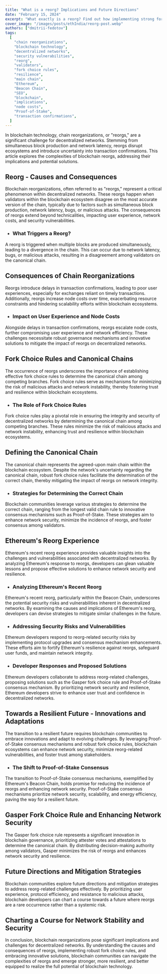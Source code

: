 ```yaml
---
title: "What is a reorg? Implications and Future Directions"
date: "February 15, 2024"
excerpt: "What exactly is a reorg? Find out how implementing strong fork choice rules and innovative solutions can boost network security and resilience."
cover_image: "/images/posts/ethIndia/reorg-post.webp"
authors: ["dmitrii-fedotov"]
tags:
  [
    "chain reorganizations",
    "blockchain technology",
    "decentralized networks",
    "security vulnerabilities",
    "reorg",
    "validators",
    "fork choice rules",
    "resilience",
    "main chain",
    "Ethereum",
    "Beacon Chain",
    "SEO",
    "blockchain",
    "implications",
    "node costs",
    "Proof-of-Stake",
    "transaction confirmations",
  ]
---
```


In blockchain technology, chain reorganizations, or "reorgs," are a significant challenge for decentralized networks. Stemming from simultaneous block production and network latency, reorgs disrupt ecosystems and introduce uncertainty into transaction confirmations. This article explores the complexities of blockchain reorgs, addressing their implications and potential solutions.

## Reorg - Causes and Consequences

Blockchain reorganizations, often referred to as "reorgs," represent a critical phenomenon within decentralized networks. These reorgs happen when validators within the blockchain ecosystem disagree on the most accurate version of the chain, typically due to factors such as simultaneous block production, network latency, bugs, or malicious attacks. The consequences of reorgs extend beyond technicalities, impacting user experience, network costs, and security vulnerabilities.

- ### What Triggers a Reorg?

A reorg is triggered when multiple blocks are produced simultaneously, leading to a divergence in the chain. This can occur due to network latency, bugs, or malicious attacks, resulting in a disagreement among validators on the canonical chain.

## Consequences of Chain Reorganizations

Reorgs introduce delays in transaction confirmations, leading to poor user experiences, especially for exchanges reliant on timely transactions. Additionally, reorgs increase node costs over time, exacerbating resource constraints and hindering scalability efforts within blockchain ecosystems.

- ### Impact on User Experience and Node Costs

Alongside delays in transaction confirmations, reorgs escalate node costs, further compromising user experience and network efficiency. These challenges necessitate robust governance mechanisms and innovative solutions to mitigate the impact of reorgs on decentralized networks.

## Fork Choice Rules and Canonical Chains

The occurrence of reorgs underscores the importance of establishing effective fork choice rules to determine the canonical chain among competing branches. Fork choice rules serve as mechanisms for minimizing the risk of malicious attacks and network instability, thereby fostering trust and resilience within blockchain ecosystems.

- ### The Role of Fork Choice Rules

Fork choice rules play a pivotal role in ensuring the integrity and security of decentralized networks by determining the canonical chain among competing branches. These rules minimize the risk of malicious attacks and network instability, enhancing trust and resilience within blockchain ecosystems.

## Defining the Canonical Chain

The canonical chain represents the agreed-upon main chain within the blockchain ecosystem. Despite the network's uncertainty regarding the canonical chain, robust fork choice rules facilitate the determination of the correct chain, thereby mitigating the impact of reorgs on network integrity.

- ### Strategies for Determining the Correct Chain

Blockchain communities leverage various strategies to determine the correct chain, ranging from the longest valid chain rule to innovative consensus mechanisms such as Proof-of-Stake. These strategies aim to enhance network security, minimize the incidence of reorgs, and foster consensus among validators.

## Ethereum's Reorg Experience

Ethereum's recent reorg experience provides valuable insights into the challenges and vulnerabilities associated with decentralized networks. By analyzing Ethereum's response to reorgs, developers can glean valuable lessons and propose effective solutions to enhance network security and resilience.

- ### Analyzing Ethereum's Recent Reorg

Ethereum's recent reorg, particularly within the Beacon Chain, underscores the potential security risks and vulnerabilities inherent in decentralized networks. By examining the causes and implications of Ethereum's reorg, developers can devise strategies to mitigate similar challenges in the future.

- ### Addressing Security Risks and Vulnerabilities

Ethereum developers respond to reorg-related security risks by implementing protocol upgrades and consensus mechanism enhancements. These efforts aim to fortify Ethereum's resilience against reorgs, safeguard user funds, and maintain network integrity.

- ### Developer Responses and Proposed Solutions

Ethereum developers collaborate to address reorg-related challenges, proposing solutions such as the Gasper fork choice rule and Proof-of-Stake consensus mechanism. By prioritizing network security and resilience, Ethereum developers strive to enhance user trust and confidence in decentralized networks.

## Towards a Resilient Future - Innovations and Adaptations

The transition to a resilient future requires blockchain communities to embrace innovations and adapt to evolving challenges. By leveraging Proof-of-Stake consensus mechanisms and robust fork choice rules, blockchain ecosystems can enhance network security, minimize reorg-related vulnerabilities, and foster trust among stakeholders.

- ### The Shift to Proof-of-Stake Consensus

The transition to Proof-of-Stake consensus mechanisms, exemplified by Ethereum's Beacon Chain, holds promise for reducing the incidence of reorgs and enhancing network security. Proof-of-Stake consensus mechanisms  prioritize network security, scalability, and energy efficiency, paving the way for a resilient future.

## Gasper Fork Choice Rule and Enhancing Network Security

The Gasper fork choice rule represents a significant innovation in blockchain governance, prioritizing attester votes and attestations to determine the canonical chain. By distributing decision-making authority among validators, Gasper minimizes the risk of reorgs and enhances network security and resilience.

## Future Directions and Mitigation Strategies

Blockchain communities explore future directions and mitigation strategies to address reorg-related challenges effectively. By prioritizing user experience, protocol efficiency, and resistance to malicious attacks, blockchain developers can chart a course towards a future where reorgs are a rare occurrence rather than a systemic risk.

## Charting a Course for Network Stability and Security

In conclusion, blockchain reorganizations pose significant implications and challenges for decentralized networks. By understanding the causes and consequences of reorgs, implementing robust fork choice rules, and embracing innovative solutions, blockchain communities can navigate the complexities of reorgs and emerge stronger, more resilient, and better equipped to realize the full potential of blockchain technology.
